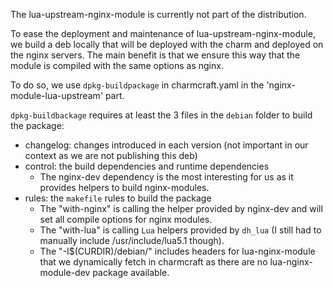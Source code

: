 The lua-upstream-nginx-module is currently not part of the distribution.

To ease the deployment and maintenance of lua-upstream-nginx-module, we build a deb locally that will be deployed with the charm and deployed on the nginx servers. The main benefit is that we ensure this way that the module is compiled with the same options as nginx.

To do so, we use `dpkg-buildpackage` in charmcraft.yaml in the 'nginx-module-lua-upstream' part.

`dpkg-buildbackage` requires at least the 3 files in the `debian` folder to build the package:
- changelog: changes introduced in each version (not important in our context as we are not publishing this deb)
- control: the build dependencies and runtime dependencies
    - The nginx-dev dependency is the most interesting for us as it provides helpers to build nginx-modules.
- rules: the `makefile` rules to build the package
    - The "with-nginx" is calling the helper provided by nginx-dev and will set all compile options for nginx modules.
    - The "with-lua" is calling `Lua` helpers provided by `dh_lua` (I still had to manually include /usr/include/lua5.1 though).
    - The "-I$(CURDIR)/debian/" includes headers for lua-nginx-module that we dynamically fetch in charmcraft as there are no lua-nginx-module-dev package available.
